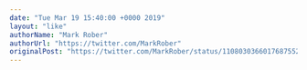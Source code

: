 ```yaml
---
date: "Tue Mar 19 15:40:00 +0000 2019"
layout: "like"
authorName: "Mark Rober"
authorUrl: "https://twitter.com/MarkRober"
originalPost: "https://twitter.com/MarkRober/status/1108030366017687552"
---
```

